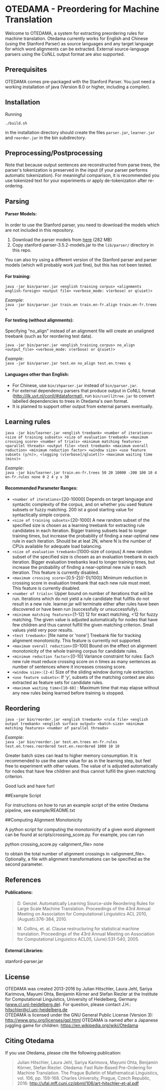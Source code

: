 # OTEDAMA - Preordering for Machine Translation

Welcome to OTEDAMA, a system for extracting preordering rules for machine translation. Otedama currently works for English and Chinese (using the Stanford Parser) as source languages and any target language for which word alignments can be extracted. External source-language parsers using the CoNLL output format are also supported. 

## Prerequisites 

OTEDAMA comes pre-packaged with the Stanford Parser. You just need a working installation of java (Version 8.0 or higher, including a compiler).

## Installation

Running

`./build.sh`

in the installation directory should create the files `parser.jar`, `learner.jar` and `reorder.jar` in the bin subdirectory.

## Preprocessing/Postprocessing

Note that because output sentences are reconstructed from parse trees, the parser's tokenization is preserved in the input (if your parser performs automatic tokenization). For meaningful comparison, it is recommended you use tokenized text for your experiments or apply de-tokenization after re-ordering.

## Parsing

#### Parser Models:  
In order to use the Stanford parser, you need to download the models which are not included in this repository. 

1. Download the parser models from [here](http://www.cl.uni-heidelberg.de/statnlpgroup/otedama/stanford-parser-3.5.2-models.jar) (282 MB)
2. Copy stanford-parser-3.5.2-models.jar to the `lib/parser/` directory in this repo. 

You can also try using a different version of the Stanford parser and parser models (which will probably work just fine), but this has not been tested.

#### For training:

````
java -jar bin/parser.jar <english training corpus> <alignments english-foreign> <output file> <verbose_mode: v(erbose) or q(uiet)>
````

_Example_:  
`java -jar bin/parser.jar train.en train.en-fr.align train.en-fr.trees v` 
 
#### For testing (without alignments):  

Specifying "no_align" instead of an alignment file will create an unaligned treebank (such as for reordering test data).  
````
java -jar bin/parser.jar <english_training_corpus> no_align <output_file> <verbose_mode: v(erbose) or q(uiet)>
````
_Example_:  
`java -jar bin/parser.jar test.en no_align test.en.trees q`

#### Languages other than English:

* For Chinese, use `bin/zhparser.jar` instead of `bin/parser.jar`.
* For external dependency parsers that produce output in CoNLL format (http://ilk.uvt.nl/conll/#dataformat),  run `bin/conll2tree.jar` to convert labelled dependencies to trees in Otedama's own format.   
* It is planned to support other output from external parsers eventually.  


## Learning rules

````
java -jar bin/learner.jar <english treebank> <number of iterations> <size of training subsets> <size of evaluation treebank> <maximum crossing score> <number of trials> <minimum matching features> <parallel threads> <output file> <test treebank> <maximum overall reduction> <minimum reduction factor> <window size> <use feature subsets (y/n)>, <logging (v[erbose]/q[uiet])> <maximum waiting time (mins)>

````
_Example_:  
`java -jar bin/learner.jar train.en-fr.trees 50 20 10000 -200 100 10 4 en-fr.rules none 0 2 4 y v 30`

#### Recommended Parameter Ranges:

* `<number of iterations>`:[20-10000] Depends on target language and syntactic complexity of the corpus, and on whether you used feature subsets or fuzzy matching. 200 ist a good starting value for syntactically simple corpora. 
* `<size of training subsets>`:[20-1000]  A new random subset of the specified size is chosen as a learning treebank for extracting rule candidates in each iteration. Bigger training subsets lead to longer training times, but increase the probability of finding a near-optimal new rule in each iteration. Should be at leat 2N, where N is the number of CPUs available for adequate load balancing. 
* `<size of evaluation treebank>`:[1000-size of corpus] A new random subset of the specified size is chosen as an evaluation treebank in each iteration. Bigger evaluation treebanks lead to longer training times, but increase the probability of finding a near-optimal new rule in each iteration. This feature is currently disabled.
* `<maximum crossing score>`:[0.5-2]*((-1)*(<size of evaluation treebank>/100)) Minimum reduction in crossing score in evaluation treebank that each new rule must meet. This feature is currently disabled.
* `<number of trials>`: Upper bound on number of iterations that will be run. Iterations which do not yield a rule candidate that fullfils <maximum crossing score> do not result in a new rule. learner.jar will terminate either after <number of rules to be learned> rules have been discovered or <number of trials> have been run (successfully or unsuccessfully).
* `<minimum matching features>`:[1-12] 12 for exact matching, <12 for fuzzy matching. The given value is adjusted automatically for nodes that have few children and thus cannot fulfill the given matching criterion. Small values yield very poor results. 
* `<test treebank>`: [file name or 'none'] Treebank file for tracking alignment monotonicity. This feature is currently not supported.
* `<maximum overall reduction>`:[0-100] Bound on the effect on alignment monotonicity of the whole training corpus for candidate rules.
* `<minimum reduction factor>`:[0-10] Variance constraint for rules: Each new rule must reduce crossing score on n times as many sentences as number of sentences where it increases crossing score.
* `<window size>:[2-4]` Size of the sliding window during rule extraction.
* `<use feature subsets>`: If 'y', subsets of the matching context are also extracted as feature sets for candidate rules. 
* `<maximum waiting time>[10-60]` : Maximum time that may elapse without any new rules being learned before training is stopped. 



## Reordering

````
java -jar bin/reorder.jar <english treebank> <rule file> <english output treebank> <english surface output> <batch-size> <minimum matching features> <number of parallel threads>
````

_Example_:  
`java -jar bin/reorder.jar test.en.trees en-fr.rules test.en.trees.reordered test.en.reordered 1000 10 10`

Greater batch sizes can lead to higher memory consumption. It is recommended to use the same value for <minimum matching features> as in the learning step, but feel free to experiment with other values. The value of <minimum matching features> is adjusted automatically for nodes that have few children and thus cannot fulfill the given matching criterion.

Good luck and have fun!

##Example Script

For instructions on how to run an example script of the entire Otedama pipeline, see example/README.txt

##Computing Alignment Monotonicity

A python script for computing the monotonicity of a given word alignment can be found at scripts/crossing_score.py. For example, you can run

python crossing_score.py <alignment_file> none

to obtain the total number of alignment crossings in <alignment_file>. Optionally, a file with alignment transformations can be specified as the second parameter.

## References

#### Publications:

> D. Genzel. Automatically Learning Source-side Reordering Rules for Large Scale Machine Translation. Proceedings of the 43rd Annual Meeting on Association for Computational Linguistics ACL 2010, (August):376-384, 2010.

> M. Collins, et. al. Clause restructuring for statistical machine translation. Proceedings of the 43rd Annual Meeting on Association for Computational Linguistics ACL05, (June):531-540, 2005.

#### External Libraries:

stanford-parser.jar

## License

OTEDAMA was created 2013-2016 by Julian Hitschler, Laura Jehl, Sariya Karimova, Mayumi Ohta, Benjamin Körner and Stefan Riezler at the Institute for Computational Linguistics, University of Heidelberg, Germany (www.cl.uni-heidelberg.de). For question, please contact J.H.: hitschler@cl.uni-heidelberg.de  
OTEDAMA is licensed under the GNU General Public License (Version 3): http://www.gnu.org/licenses/gpl.html
OTEDAMA is named after a Japanese juggling game for children: https://en.wikipedia.org/wiki/Otedama

## Citing Otedama

If you use Otedama, please cite the following publication:

> Julian Hitschler, Laura Jehl, Sariya Karimova, Mayumi Ohta, Benjamin Körner, Stefan Riezler. Otedama: Fast Rule-Based Pre-Ordering for Machine Translation.  The Prague Bulletin of Mathematical Linguistics, vol. 106, pp. 159-168. Charles University, Prague, Czech Republic, 2016: http://ufal.mff.cuni.cz/pbml/106/art-hitschler-et-al.pdf
